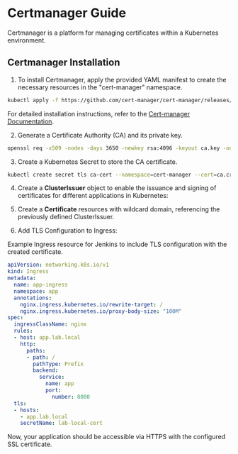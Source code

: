 # Certmanager Guide

Certmanager is a platform for managing certificates within a Kubernetes environment. 


## Certmanager Installation

1. To install Certmanager, apply the provided YAML manifest to create the necessary resources in the "cert-manager" namespace.

```bash
kubectl apply -f https://github.com/cert-manager/cert-manager/releases/download/v1.13.3/cert-manager.yaml
```

For detailed installation instructions, refer to the [Cert-manager Documentation](https://cert-manager.io/docs/installation/kubectl/).


2. Generate a Certificate Authority (CA) and its private key.
```bash
openssl req -x509 -nodes -days 3650 -newkey rsa:4096 -keyout ca.key -out ca.crt
```

3. Create a Kubernetes Secret to store the CA certificate.
```bash
kubectl create secret tls ca-cert --namespace=cert-manager --cert=ca.crt --key=ca.key
```

4. Create a **ClusterIssuer** object to enable the issuance and signing of certificates for different applications in Kubernetes:


5. Create a **Certificate** resources with wildcard domain, referencing the previously defined ClusterIssuer.


6. Add TLS Configuration to Ingress: 

Example Ingress resource for Jenkins to include TLS configuration with the created certificate.

```yaml
apiVersion: networking.k8s.io/v1
kind: Ingress
metadata:
  name: app-ingress
  namespace: app
  annotations:
    nginx.ingress.kubernetes.io/rewrite-target: /
    nginx.ingress.kubernetes.io/proxy-body-size: "100M"
spec:
  ingressClassName: nginx
  rules:
  - host: app.lab.local
    http:
      paths:
      - path: /
        pathType: Prefix
        backend:
          service:
            name: app
            port:
              number: 8080
  tls:
  - hosts:
    - app.lab.local
    secretName: lab-local-cert
```

Now, your application should be accessible via HTTPS with the configured SSL certificate.